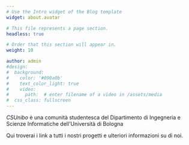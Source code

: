```yaml
---
# Use the Intro widget of the Blog template
widget: about.avatar

# This file represents a page section.
headless: true

# Order that this section will appear in.
weight: 10

author: admin
#design:
#  background:
#    color: '#090a0b'
#    text_color_light: true
#    video:
#      path:  # enter filename of a video in /assets/media
#  css_class: fullscreen
---
```

_CSUnibo_ è una comunità studentesca del Dipartimento di Ingegneria e Scienze Informatiche dell'Università di Bologna <br>

Qui troverai i link a tutti i nostri progetti e ulteriori informazioni su di noi.